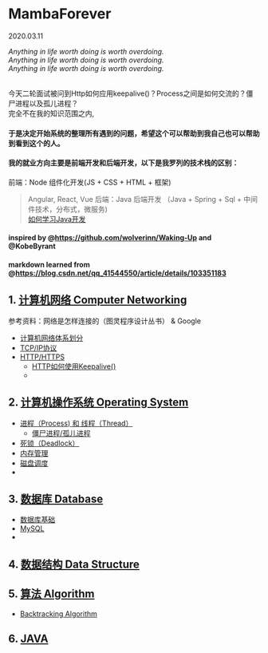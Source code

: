 # MambaForever
2020.03.11   

_Anything in life worth doing is worth overdoing._  
_Anything in life worth doing is worth overdoing._  
_Anything in life worth doing is worth overdoing._

<br>今天二轮面试被问到Http如何应用keepalive()？Process之间是如何交流的？僵尸进程以及孤儿进程？
<br>完全不在我的知识范围之内,
#### 于是决定开始系统的整理所有遇到的问题，希望这个可以帮助到我自己也可以帮助到看到这个的人。

#### 我的就业方向主要是前端开发和后端开发，以下是我罗列的技术栈的区别：   
前端：Node 组件化开发(JS + CSS + HTML + 框架)   
> Angular, React, Vue
后端：Java 后端开发 （Java + Spring + Sql + 中间件技术，分布式，微服务)   
> [如何学习Java开发](java_dev.md)



#### inspired by @https://github.com/wolverinn/Waking-Up and @KobeByrant
#### markdown learned from @https://blog.csdn.net/qq_41544550/article/details/103351183

## 1. [计算机网络 Computer Networking]()
参考资料：网络是怎样连接的（图灵程序设计丛书） & Google
- [计算机网络体系划分]()
- [TCP/IP协议]()
- [HTTP/HTTPS]()
  - [HTTP如何使用Keepalive()]()
  - 

## 2. [计算机操作系统 Operating System]()
- [进程（Process) 和 线程（Thread）]()
  - [僵尸进程/孤儿进程]()
- [死锁（Deadlock）]()
- [内存管理]()
- [磁盘调度]()
-

## 3. [数据库 Database]()
- [数据库基础]()
- [MySQL]()
-

## 4. [数据结构 Data Structure]()

## 5. [算法 Algorithm](https://github.com/ZikunLyu/MambaForever/blob/master/algorithm.md)
- [Backtracking Algorithm](https://github.com/ZikunLyu/MambaForever/blob/master/algorithm.md)

## 6. [JAVA](https://github.com/ZikunLyu/MambaForever/blob/master/java.md)

